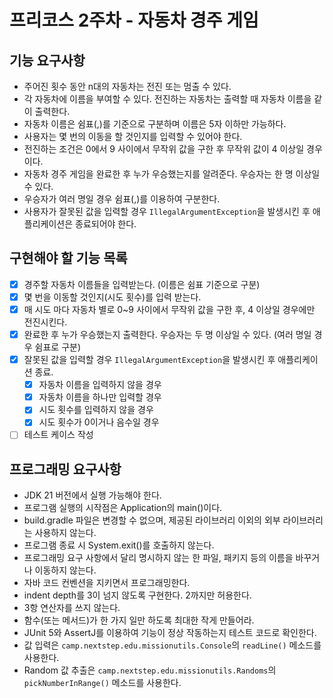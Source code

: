 # 프리코스 2주차 - 자동차 경주 게임

## 기능 요구사항
- 주어진 횟수 동안 n대의 자동차는 전진 또는 멈출 수 있다.
- 각 자동차에 이름을 부여할 수 있다. 전진하는 자동차는 출력할 때 자동차 이름을 같이 출력한다.
- 자동차 이름은 쉼표(,)를 기준으로 구분하며 이름은 5자 이하만 가능하다.
- 사용자는 몇 번의 이동을 할 것인지를 입력할 수 있어야 한다.
- 전진하는 조건은 0에서 9 사이에서 무작위 값을 구한 후 무작위 값이 4 이상일 경우이다.
- 자동차 경주 게임을 완료한 후 누가 우승했는지를 알려준다. 우승자는 한 명 이상일 수 있다.
- 우승자가 여러 명일 경우 쉼표(,)를 이용하여 구분한다.
- 사용자가 잘못된 값을 입력할 경우 `IllegalArgumentException`을 발생시킨 후 애플리케이션은 종료되어야 한다.

## 구현해야 할 기능 목록
- [x] 경주할 자동차 이름들을 입력받는다. (이름은 쉼표 기준으로 구분)
- [x] 몇 번을 이동할 것인지(시도 횟수)를 입력 받는다.
- [x] 매 시도 마다 자동차 별로 0~9 사이에서 무작위 값을 구한 후, 4 이상일 경우에만 전진시킨다.
- [x] 완료한 후 누가 우승했는지 출력한다. 우승자는 두 명 이상일 수 있다. (여러 명일 경우 쉼표로 구분)
- [x] 잘못된 값을 입력할 경우 `IllegalArgumentException`을 발생시킨 후 애플리케이션 종료.
  - [x] 자동차 이름을 입력하지 않을 경우
  - [x] 자동차 이름을 하나만 입력할 경우
  - [x] 시도 횟수를 입력하지 않을 경우
  - [x] 시도 횟수가 0이거나 음수일 경우
- [ ] 테스트 케이스 작성

## 프로그래밍 요구사항
- JDK 21 버전에서 실행 가능해야 한다.
- 프로그램 실행의 시작점은 Application의 main()이다.
- build.gradle 파일은 변경할 수 없으며, 제공된 라이브러리 이외의 외부 라이브러리는 사용하지 않는다.
- 프로그램 종료 시 System.exit()를 호출하지 않는다.
- 프로그래밍 요구 사항에서 달리 명시하지 않는 한 파일, 패키지 등의 이름을 바꾸거나 이동하지 않는다.
- 자바 코드 컨벤션을 지키면서 프로그래밍한다.
- indent depth를 3이 넘지 않도록 구현한다. 2까지만 허용한다.
- 3항 연산자를 쓰지 않는다.
- 함수(또는 메서드)가 한 가지 일만 하도록 최대한 작게 만들어라.
- JUnit 5와 AssertJ를 이용하여 기능이 정상 작동하는지 테스트 코드로 확인한다.
- 값 입력은 `camp.nextstep.edu.missionutils.Console`의 `readLine()` 메소드를 사용한다.
- Random 값 추출은 `camp.nextstep.edu.missionutils.Randoms`의 `pickNumberInRange()` 메소드를 사용한다.

